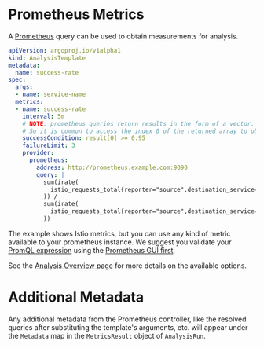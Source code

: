 # Prometheus Metrics

A [Prometheus](https://prometheus.io/) query can be used to obtain measurements for analysis.

```yaml
apiVersion: argoproj.io/v1alpha1
kind: AnalysisTemplate
metadata:
  name: success-rate
spec:
  args:
  - name: service-name
  metrics:
  - name: success-rate
    interval: 5m
    # NOTE: prometheus queries return results in the form of a vector.
    # So it is common to access the index 0 of the returned array to obtain the value
    successCondition: result[0] >= 0.95
    failureLimit: 3
    provider:
      prometheus:
        address: http://prometheus.example.com:9090
        query: |
          sum(irate(
            istio_requests_total{reporter="source",destination_service=~"{{args.service-name}}",response_code!~"5.*"}[5m]
          )) /
          sum(irate(
            istio_requests_total{reporter="source",destination_service=~"{{args.service-name}}"}[5m]
          ))
```

The example shows Istio metrics, but you can use any kind of metric available to your prometheus instance. We suggest
you validate your [PromQL expression](https://prometheus.io/docs/prometheus/latest/querying/basics/) using the [Prometheus GUI first](https://prometheus.io/docs/introduction/first_steps/#using-the-expression-browser).

See the [Analysis Overview page](../../features/analysis) for more details on the available options.

# Additional Metadata

Any additional metadata from the Prometheus controller, like the resolved queries after substituting the template's
arguments, etc. will appear under the `Metadata` map in the `MetricsResult` object of `AnalysisRun`.
